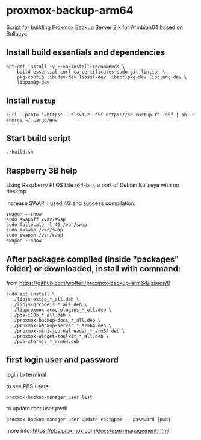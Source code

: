 # proxmox-backup-arm64
Script for building Proxmox Backup Server 2.x for Armbian64 based on Bullseye

## Install build essentials and dependencies
```
apt-get install -y --no-install-recommends \
	build-essential curl ca-certificates sudo git lintian \
	pkg-config libudev-dev libssl-dev libapt-pkg-dev libclang-dev \
	libpam0g-dev
```
## Install ``rustup``
```
curl --proto '=https' --tlsv1.2 -sSf https://sh.rustup.rs -sSf | sh -s
source ~/.cargo/env
```

## Start build script
```
./build.sh
```

## Raspberry 3B help
Using Raspberry PI OS Lite (64-bit), a port of Debian Bullseye with no desktop

increase SWAP, I used 4G and success compilation:
```
swapon --show
sudo swapoff /var/swap
sudo fallocate -l 4G /var/swap
sudo mkswap /var/swap
sudo swapon /var/swap
swapon --show
```

## After packages compiled (inside "packages" folder) or downloaded, install with command:
from https://github.com/wofferl/proxmox-backup-arm64/issues/8
```
sudo apt install \
  ./libjs-extjs_*_all.deb \
  ./libjs-qrcodejs_*_all.deb \
  ./libproxmox-acme-plugins_*_all.deb \
  ./pbs-i18n_*_all.deb \
  ./proxmox-backup-docs_*_all.deb \
  ./proxmox-backup-server_*_arm64.deb \
  ./proxmox-mini-journalreader_*_arm64.deb \
  ./proxmox-widget-toolkit_*_all.deb \
  ./pve-xtermjs_*_arm64.deb
```

## first login user and password
login to terminal

to see PBS users:
```
proxmox-backup-manager user list
```

to update root user pwd:
```
proxmox-backup-manager user update root@pam -- password {pwd}
```

more info: https://pbs.proxmox.com/docs/user-management.html
